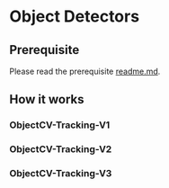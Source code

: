 # Object Detectors

## Prerequisite
Please read the prerequisite [readme.md](https://github.com/jimmylevell/crowd-overview/blob/master/ObjectCounter/readme.md).

## How it works
### ObjectCV-Tracking-V1

### ObjectCV-Tracking-V2

### ObjectCV-Tracking-V3

